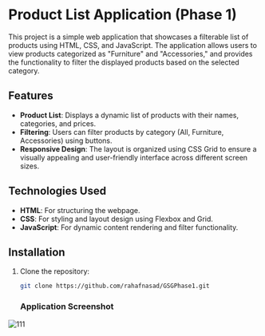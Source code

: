 # Product List Application (Phase 1)

This project is a simple web application that showcases a filterable list of products using HTML, CSS, and JavaScript. The application allows users to view products categorized as "Furniture" and "Accessories," and provides the functionality to filter the displayed products based on the selected category.

## Features

- **Product List**: Displays a dynamic list of products with their names, categories, and prices.
- **Filtering**: Users can filter products by category (All, Furniture, Accessories) using buttons.
- **Responsive Design**: The layout is organized using CSS Grid to ensure a visually appealing and user-friendly interface across different screen sizes.

## Technologies Used

- **HTML**: For structuring the webpage.
- **CSS**: For styling and layout design using Flexbox and Grid.
- **JavaScript**: For dynamic content rendering and filter functionality.

## Installation

1. Clone the repository:
   ```bash
   git clone https://github.com/rahafnasad/GSGPhase1.git
   ```
   ### Application Screenshot
![111](https://github.com/user-attachments/assets/8a77a259-eb69-449e-abe7-b45b4983d5a6)

